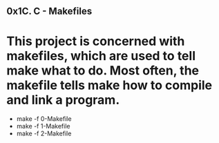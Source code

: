 ## 0x1C. C - Makefiles
# This project is concerned with makefiles, which are used to tell make what to do. Most often, the makefile tells make how to compile and link a program.
* make -f 0-Makefile
* make -f 1-Makefile
* make -f 2-Makefile
